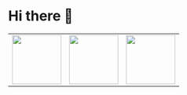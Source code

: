 # Hi there 👋

<table style="width: 100%; border: 0; padding: 0; margin: 0;">
  <tr>
    <td>
      <a href="https://www.credly.com/badges/5e4cbcc8-595c-4c05-8028-34c2a60ec632/public_url">
        <img src="https://images.credly.com/size/220x220/images/1d99a6ef-09ae-4b28-866e-f12ab60a487e/AWS-BigData-Specialty-2020.png" width="100" height="100">
      </a>
    </td>
    <td>
      <a href="https://www.credly.com/badges/897f2c99-6350-4f3e-913d-af0329e3ae48/public_url">
        <img src="https://images.credly.com/size/220x220/images/4bc21d8b-4afe-4fbd-9a90-a9de8bf7b240/AWS-SolArchitect-Associate-2020.png" width="100" height="100">
      </a>
    </td>
    <td>
      <a href="https://www.credly.com/badges/3ad2da53-48a8-4fc5-841a-4ad18be31873/public_url">
        <img src="https://images.credly.com/size/220x220/images/68468004-5a85-4f3b-bc58-590773979486/AWS-CloudPractitioner-2020.png" width="100" height="100">
      </a>
    </td>
  </tr>
</table>
